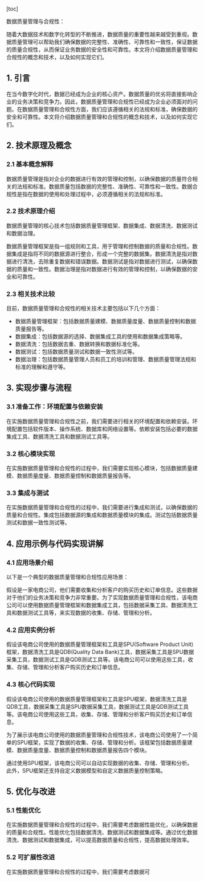 
[toc]                    
                
                
数据质量管理与合规性：

随着大数据技术和数字化转型的不断推进，数据质量的重要性越来越受到重视。数据质量管理可以帮助我们确保数据的完整性、准确性、可靠性和一致性，保证数据的质量合规性，从而保证业务数据的安全性和可靠性。本文将介绍数据质量管理和合规性的概念和技术，以及如何实现它们。

## 1. 引言

在当今数字化时代，数据已经成为企业的核心资产。数据质量的优劣将直接影响企业的业务决策和竞争力。因此，数据质量管理和合规性已经成为企业必须面对的问题。在数据质量管理和合规性方面，我们应该遵循相关的法规和标准，确保数据的安全和可靠性。本文将介绍数据质量管理和合规性的概念和技术，以及如何实现它们。

## 2. 技术原理及概念

### 2.1 基本概念解释

数据质量管理是指对企业的数据进行有效的管理和控制，以确保数据的质量符合相关的法规和标准。数据质量包括数据的完整性、准确性、可靠性和一致性。数据合规性是指在数据的使用和处理过程中，必须遵循相关的法规和标准。

### 2.2 技术原理介绍

数据质量管理的核心技术包括数据质量管理框架、数据集成、数据清洗、数据测试和数据治理。

数据质量管理框架是指一组规则和工具，用于管理和控制数据的质量和合规性。数据集成是指将不同的数据源进行整合，形成一个完整的数据集。数据清洗是指对数据进行清洗，去除重复数据和错误数据。数据测试是指对数据进行测试，以确保数据的质量和一致性。数据治理是指对数据进行有效的管理和控制，以确保数据的安全和可靠性。

### 2.3 相关技术比较

目前，数据质量管理和合规性的相关技术主要包括以下几个方面：

- 数据质量管理框架：包括数据质量建模、数据质量度量、数据质量控制和数据质量报告等。
- 数据集成：包括数据源的选择、数据集成工具的使用和数据集成策略等。
- 数据清洗：包括数据去重、数据转换和数据标准化等。
- 数据测试：包括数据质量测试和数据一致性测试等。
- 数据治理：包括数据质量管理人员和员工的培训和管理、数据质量管理法规和标准的理解和遵守等。

## 3. 实现步骤与流程

### 3.1 准备工作：环境配置与依赖安装

在实施数据质量管理和合规性之前，我们需要进行相关的环境配置和依赖安装。环境配置包括软件版本、操作系统、数据库和网络设置等。依赖安装包括必要的数据集成工具、数据清洗工具和数据测试工具等。

### 3.2 核心模块实现

在实施数据质量管理和合规性的过程中，我们需要实现核心模块，包括数据质量建模、数据质量度量、数据质量控制和数据质量报告等。

### 3.3 集成与测试

在实施数据质量管理和合规性的过程中，我们需要进行集成和测试，以确保数据的质量和合规性。集成包括数据源的集成和数据质量模块的集成。测试包括数据质量测试和数据一致性测试等。

## 4. 应用示例与代码实现讲解

### 4.1 应用场景介绍

以下是一个典型的数据质量管理和合规性应用场景：

假设是一家电商公司，他们需要收集和分析客户的购买历史和订单信息。这些数据对于他们的业务决策和竞争力非常重要。为了实现数据质量管理和合规性，该电商公司可以使用数据质量管理框架和数据集成工具，包括数据采集工具、数据清洗工具和数据测试工具等，来实现数据的收集、存储、管理和分析。

### 4.2 应用实例分析

假设该电商公司使用的数据质量管理框架和工具是SPU(Software Product Unit)框架，数据清洗工具是QDB(Quality Data Bank)工具，数据采集工具是SPU数据采集工具，数据测试工具是QDB测试工具等。该电商公司可以使用这些工具，收集、存储、管理和分析客户购买历史和订单信息。

### 4.3 核心代码实现

假设该电商公司使用的数据质量管理框架和工具是SPU框架，数据清洗工具是QDB工具，数据采集工具是SPU数据采集工具，数据测试工具是QDB测试工具等。该电商公司使用这些工具，收集、存储、管理和分析客户购买历史和订单信息。

为了展示该电商公司使用的数据质量管理和合规性技术，该电商公司使用了一个简单的SPU框架，实现了数据的收集、存储、管理和分析。该框架包括数据质量建模、数据质量度量、数据质量控制和数据质量报告四个模块。

通过使用SPU框架，该电商公司可以自动实现数据的收集、存储、管理和分析。此外，SPU框架还支持自定义数据模型和自定义数据质量控制策略。

## 5. 优化与改进

### 5.1 性能优化

在实施数据质量管理和合规性的过程中，我们需要考虑数据性能优化，以确保数据的质量和合规性。性能优化包括数据清洗、数据测试和数据集成等。通过优化数据清洗、数据测试和数据集成，可以提高数据质量和合规性，提高数据处理效率。

### 5.2 可扩展性改进

在实施数据质量管理和合规性的过程中，我们需要考虑数据可

